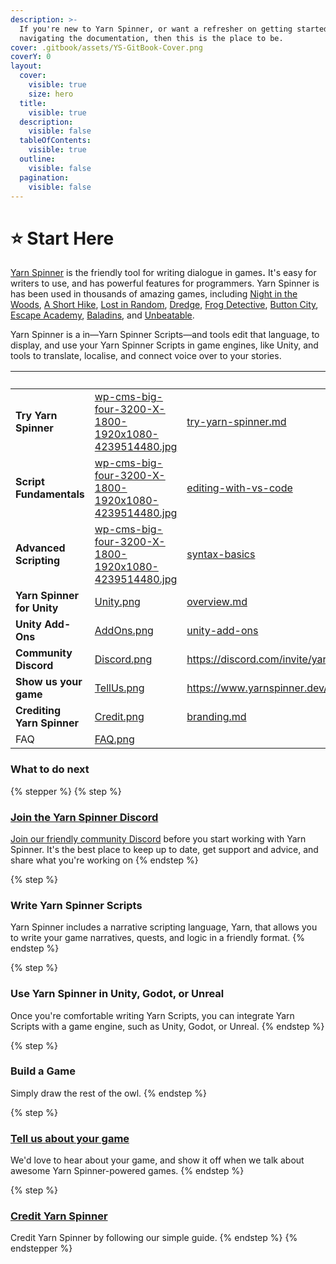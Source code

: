 ```yaml
---
description: >-
  If you're new to Yarn Spinner, or want a refresher on getting started or
  navigating the documentation, then this is the place to be.
cover: .gitbook/assets/YS-GitBook-Cover.png
coverY: 0
layout:
  cover:
    visible: true
    size: hero
  title:
    visible: true
  description:
    visible: false
  tableOfContents:
    visible: true
  outline:
    visible: false
  pagination:
    visible: false
---
```


# ⭐ Start Here

[Yarn Spinner](https://yarnspinner.dev) is the friendly tool for writing dialogue in game&#x73;**.** It's easy for writers to use, and has powerful features for programmers. Yarn Spinner is has been used in thousands of amazing games, including [Night in the Woods](http://nightinthewoods.com), [A Short Hike](https://ashorthike.com), [Lost in Random](https://www.ea.com/en-au/games/lost-in-random), [Dredge](https://www.dredge.game), [Frog Detective](https://frogdetective.net), [Button City](https://www.buttoncitygame.com), [Escape Academy](https://escapeacademygame.com/en), [Baladins](https://www.baladinsgame.com), and [Unbeatable](https://www.unbeatablegame.com).

Yarn Spinner is a  in—Yarn Spinner Scripts—and tools edit that language, to display, and use your Yarn Spinner Scripts in game engines, like Unity, and tools to translate, localise, and connect voice over to your stories.&#x20;

<table data-view="cards" data-full-width="false"><thead><tr><th></th><th data-hidden data-card-cover data-type="files"></th><th data-hidden data-card-target data-type="content-ref"></th><th data-hidden><select></select></th><th data-hidden></th></tr></thead><tbody><tr><td><strong>Try Yarn Spinner</strong></td><td><a href=".gitbook/assets/wp-cms-big-four-3200-X-1800-1920x1080-4239514480.jpg">wp-cms-big-four-3200-X-1800-1920x1080-4239514480.jpg</a></td><td><a href="write-yarn-scripts/try-yarn-spinner.md">try-yarn-spinner.md</a></td><td></td><td></td></tr><tr><td><strong>Script Fundamentals</strong></td><td><a href=".gitbook/assets/wp-cms-big-four-3200-X-1800-1920x1080-4239514480.jpg">wp-cms-big-four-3200-X-1800-1920x1080-4239514480.jpg</a></td><td><a href="write-yarn-scripts/syntax-basics/editing-with-vs-code/">editing-with-vs-code</a></td><td></td><td></td></tr><tr><td><strong>Advanced Scripting</strong></td><td><a href=".gitbook/assets/wp-cms-big-four-3200-X-1800-1920x1080-4239514480.jpg">wp-cms-big-four-3200-X-1800-1920x1080-4239514480.jpg</a></td><td><a href="write-yarn-scripts/syntax-basics/">syntax-basics</a></td><td></td><td></td></tr><tr><td><strong>Yarn Spinner for Unity</strong></td><td><a href=".gitbook/assets/Unity.png">Unity.png</a></td><td><a href="yarn-spinner-for-game-engines/godot/overview.md">overview.md</a></td><td></td><td></td></tr><tr><td><strong>Unity Add-Ons</strong></td><td><a href=".gitbook/assets/AddOns.png">AddOns.png</a></td><td><a href="yarn-spinner-for-game-engines/unity-add-ons/">unity-add-ons</a></td><td></td><td></td></tr><tr><td><strong>Community Discord</strong></td><td><a href=".gitbook/assets/Discord.png">Discord.png</a></td><td><a href="https://discord.com/invite/yarnspinner">https://discord.com/invite/yarnspinner</a></td><td></td><td>Join the community.</td></tr><tr><td><strong>Show us your game</strong></td><td><a href=".gitbook/assets/TellUs.png">TellUs.png</a></td><td><a href="https://www.yarnspinner.dev/tell-us">https://www.yarnspinner.dev/tell-us</a></td><td></td><td></td></tr><tr><td><strong>Crediting Yarn Spinner</strong></td><td><a href=".gitbook/assets/Credit.png">Credit.png</a></td><td><a href="about/branding.md">branding.md</a></td><td></td><td></td></tr><tr><td>FAQ</td><td><a href=".gitbook/assets/FAQ.png">FAQ.png</a></td><td></td><td></td><td></td></tr></tbody></table>

### What to do next

{% stepper %}
{% step %}
### [Join the Yarn Spinner Discord](http://discord.com/invite/yarnspinner)

[Join our friendly community Discord](http://discord.com/invite/yarnspinner) before you start working with Yarn Spinner. It's the best place to keep up to date, get support and advice, and share what you're working on
{% endstep %}

{% step %}
### Write Yarn Spinner Scripts

Yarn Spinner includes a narrative scripting language, Yarn, that allows you to write your game narratives, quests, and logic in a friendly format.&#x20;
{% endstep %}

{% step %}
### Use Yarn Spinner in Unity, Godot, or Unreal

Once you're comfortable writing Yarn Scripts, you can integrate Yarn Scripts with a game engine, such as Unity, Godot, or Unreal.&#x20;
{% endstep %}

{% step %}
### Build a Game

Simply draw the rest of the owl.
{% endstep %}

{% step %}
### [Tell us about your game](https://yarnspinner.dev/tell-us)

We'd love to hear about your game, and show it off when we talk about awesome Yarn Spinner-powered games.
{% endstep %}

{% step %}
### [Credit Yarn Spinner](about/branding.md)

Credit Yarn Spinner by following our simple guide.
{% endstep %}
{% endstepper %}
